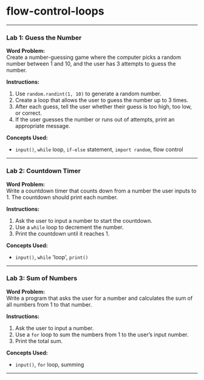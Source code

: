 # flow-control-loops

---

### Lab 1: Guess the Number

**Word Problem:**  
Create a number-guessing game where the computer picks a random number between 1 and 10, and the user has 3 attempts to guess the number.

**Instructions:**  
1. Use `random.randint(1, 10)` to generate a random number.
2. Create a loop that allows the user to guess the number up to 3 times.
3. After each guess, tell the user whether their guess is too high, too low, or correct.
4. If the user guesses the number or runs out of attempts, print an appropriate message.

**Concepts Used:**  
- `input()`, `while` loop, `if-else` statement, `import random`, flow control

---

### Lab 2: Countdown Timer

**Word Problem:**  
Write a countdown timer that counts down from a number the user inputs to 1. The countdown should print each number.

**Instructions:**  
1. Ask the user to input a number to start the countdown.
2. Use a `while` loop to decrement the number.
3. Print the countdown until it reaches 1.

**Concepts Used:**  
- `input()`, `while` 'loop', `print()`

---

### Lab 3: Sum of Numbers

**Word Problem:**  
Write a program that asks the user for a number and calculates the sum of all numbers from 1 to that number.

**Instructions:**  
1. Ask the user to input a number.
2. Use a `for` loop to sum the numbers from 1 to the user’s input number.
3. Print the total sum.

**Concepts Used:**  
- `input()`, `for` loop, summing

---

